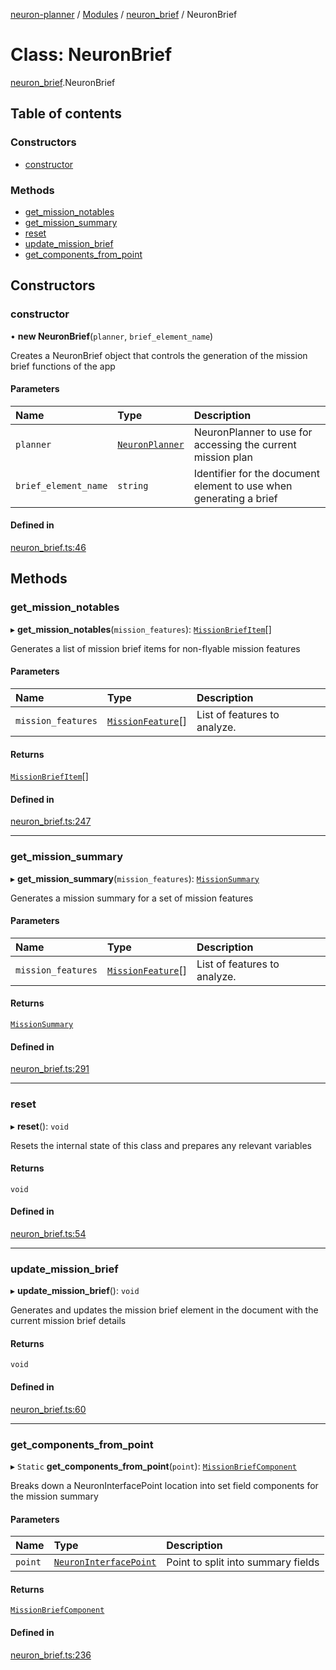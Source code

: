 [neuron-planner](../README.md) / [Modules](../modules.md) / [neuron\_brief](../modules/neuron_brief.md) / NeuronBrief

# Class: NeuronBrief

[neuron_brief](../modules/neuron_brief.md).NeuronBrief

## Table of contents

### Constructors

- [constructor](neuron_brief.NeuronBrief.md#constructor)

### Methods

- [get\_mission\_notables](neuron_brief.NeuronBrief.md#get_mission_notables)
- [get\_mission\_summary](neuron_brief.NeuronBrief.md#get_mission_summary)
- [reset](neuron_brief.NeuronBrief.md#reset)
- [update\_mission\_brief](neuron_brief.NeuronBrief.md#update_mission_brief)
- [get\_components\_from\_point](neuron_brief.NeuronBrief.md#get_components_from_point)

## Constructors

### constructor

• **new NeuronBrief**(`planner`, `brief_element_name`)

Creates a NeuronBrief object that controls the generation of the mission brief functions of the app

#### Parameters

| Name | Type | Description |
| :------ | :------ | :------ |
| `planner` | [`NeuronPlanner`](neuron_planner.NeuronPlanner.md) | NeuronPlanner to use for accessing the current mission plan |
| `brief_element_name` | `string` | Identifier for the document element to use when generating a brief |

#### Defined in

[neuron_brief.ts:46](https://github.com/vtol-neuron/neuron-planner/blob/4c781e4/src/js/neuron_brief.ts#L46)

## Methods

### get\_mission\_notables

▸ **get_mission_notables**(`mission_features`): [`MissionBriefItem`](../interfaces/neuron_brief.MissionBriefItem.md)[]

Generates a list of mission brief items for non-flyable mission features

#### Parameters

| Name | Type | Description |
| :------ | :------ | :------ |
| `mission_features` | [`MissionFeature`](../modules/neuron_planner.md#missionfeature)[] | List of features to analyze. |

#### Returns

[`MissionBriefItem`](../interfaces/neuron_brief.MissionBriefItem.md)[]

#### Defined in

[neuron_brief.ts:247](https://github.com/vtol-neuron/neuron-planner/blob/4c781e4/src/js/neuron_brief.ts#L247)

___

### get\_mission\_summary

▸ **get_mission_summary**(`mission_features`): [`MissionSummary`](../interfaces/neuron_brief.MissionSummary.md)

Generates a mission summary for a set of mission features

#### Parameters

| Name | Type | Description |
| :------ | :------ | :------ |
| `mission_features` | [`MissionFeature`](../modules/neuron_planner.md#missionfeature)[] | List of features to analyze. |

#### Returns

[`MissionSummary`](../interfaces/neuron_brief.MissionSummary.md)

#### Defined in

[neuron_brief.ts:291](https://github.com/vtol-neuron/neuron-planner/blob/4c781e4/src/js/neuron_brief.ts#L291)

___

### reset

▸ **reset**(): `void`

Resets the internal state of this class and prepares any relevant variables

#### Returns

`void`

#### Defined in

[neuron_brief.ts:54](https://github.com/vtol-neuron/neuron-planner/blob/4c781e4/src/js/neuron_brief.ts#L54)

___

### update\_mission\_brief

▸ **update_mission_brief**(): `void`

Generates and updates the mission brief element in the document with the current mission brief details

#### Returns

`void`

#### Defined in

[neuron_brief.ts:60](https://github.com/vtol-neuron/neuron-planner/blob/4c781e4/src/js/neuron_brief.ts#L60)

___

### get\_components\_from\_point

▸ `Static` **get_components_from_point**(`point`): [`MissionBriefComponent`](../interfaces/neuron_brief.MissionBriefComponent.md)

Breaks down a NeuronInterfacePoint location into set field components for the mission summary

#### Parameters

| Name | Type | Description |
| :------ | :------ | :------ |
| `point` | [`NeuronInterfacePoint`](neuron_interfaces.NeuronInterfacePoint.md) | Point to split into summary fields |

#### Returns

[`MissionBriefComponent`](../interfaces/neuron_brief.MissionBriefComponent.md)

#### Defined in

[neuron_brief.ts:236](https://github.com/vtol-neuron/neuron-planner/blob/4c781e4/src/js/neuron_brief.ts#L236)
